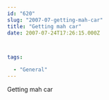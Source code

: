 ```yaml
---
id: "620"
slug: "2007-07-getting-mah-car"
title: "Getting mah car"
date: 2007-07-24T17:26:15.000Z



tags:

  - "General"
---
```

<div class="sqs-html-content">
  <p>Getting mah car</p>
</div>
